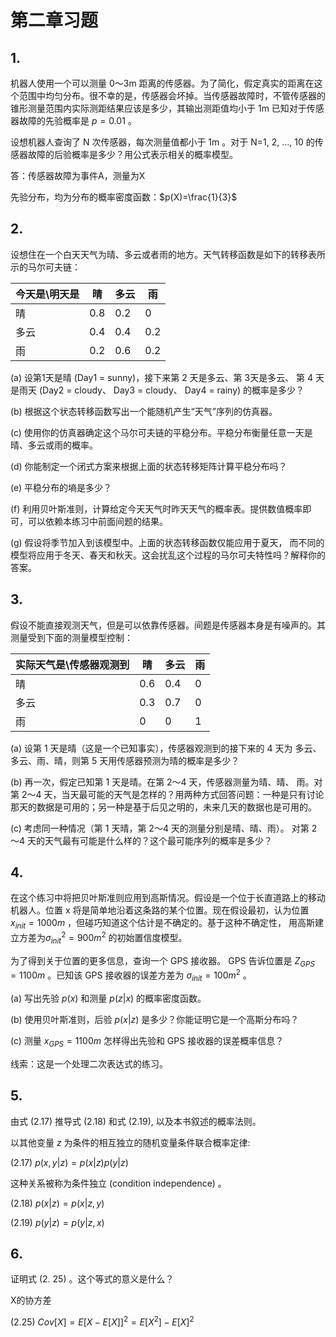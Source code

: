 # 第二章习题

## 1.

机器人使用一个可以测量 0～3m 距离的传感器。为了简化，假定真实的距离在这个范围中均匀分布。很不幸的是，传感器会坏掉。当传感器故障时，不管传感器的锥形测量范围内实际测距结果应该是多少，其输出测距值均小于 1m 已知对于传感器故障的先验概率是 $p= 0. 01$ 。

设想机器人查询了 N 次传感器，每次测量值都小于 1m 。对于 N=1, 2, …, 10 的传感器故障的后验概率是多少？用公式表示相关的概率模型。 

答：传感器故障为事件A，测量为X

先验分布，均为分布的概率密度函数：$p(X)=\frac{1}{3}$



## 2.

设想住在一个白天天气为晴、多云或者雨的地方。天气转移函数是如下的转移表所示的马尔可夫链：

| 今天是\明天是 | 晴   | 多云 | 雨   |
| ------------- | ---- | ---- | ---- |
| 晴            | 0.8  | 0.2  | 0    |
| 多云          | 0.4  | 0.4  | 0.2  |
| 雨            | 0.2  | 0.6  | 0.2  |

(a) 设第1天是晴 (Day1 = sunny)，接下来第 2 天是多云、第 3天是多云、 第 4 天是雨天 (Day2 = cloudy、 Day3 = cloudy、 Day4 = rainy) 的概率是多少？ 

(b) 根据这个状态转移函数写出一个能随机产生“天气”序列的仿真器。 

(c) 使用你的仿真器确定这个马尔可夫链的平稳分布。平稳分布衡量任意一天是晴、多云或雨的概率。 

(d) 你能制定一个闭式方案来根据上面的状态转移矩阵计算平稳分布吗？ 

(e) 平稳分布的墒是多少？ 

(f) 利用贝叶斯准则，计算给定今天天气时昨天天气的概率表。提供数值概率即可，可以依赖本练习中前面间题的结果。 

(g) 假设将季节加入到该模型中。上面的状态转移函数仅能应用于夏天， 而不同的模型将应用于冬天、春天和秋天。这会扰乱这个过程的马尔可夫特性吗？解释你的答案。 

## 3.

假设不能直接观测天气，但是可以依靠传感器。间题是传感器本身是有噪声的。其测量受到下面的测量模型控制：

| 实际天气是\传感器观测到 | 晴   | 多云 | 雨   |
| ----------------------- | ---- | ---- | ---- |
| 晴                      | 0.6  | 0.4  | 0    |
| 多云                    | 0.3  | 0.7  | 0    |
| 雨                      | 0    | 0    | 1    |

(a) 设第 1 天是晴（这是一个已知事实），传感器观测到的接下来的 4 天为 多云、多云、雨、晴，则第 5 天用传感器预测为晴的概率是多少？ 

(b) 再一次，假定已知第 1 天是晴。在第 2～4 天，传感器测量为晴、晴、 雨。对第 2～4 天，当天最可能的天气是怎样的？用两种方式回答问题：一种是只有讨论那天的数据是可用的；另一种是基于后见之明的，未来几天的数据也是可用的。 

(c) 考虑同一种情况（第 1 天晴，第 2～4 天的测量分别是晴、晴、雨）。 对第 2～4 天的天气最有可能是什么样的？这个最可能序列的概率是多少？ 

## 4.

在这个练习中将把贝叶斯准则应用到高斯情况。假设是一个位于长直道路上的移动机器人。位置 x 将是简单地沿着这条路的某个位置。现在假设最初，认为位置 $x_{init} = 1000m$ ，但碰巧知道这个估计是不确定的。基于这种不确定性， 用高斯建立方差为$\sigma^2_{init} =900m^2$ 的初始置信度模型。 

为了得到关于位置的更多信息，查询一个 GPS 接收器。 GPS 告诉位置是 $Z_{GPS} = 1100m$ 。已知该 GPS 接收器的误差方差为 $\sigma_{init}= 100m^2$ 。

(a) 写出先验 $p(x)$ 和测量 $p(z|x)$ 的概率密度函数。 

(b) 使用贝叶斯准则，后验 $p(x|z)$ 是多少？你能证明它是一个高斯分布吗？ 

(c) 测量 $x_{GPS} = 1100m$ 怎样得出先验和 GPS 接收器的误差概率信息？

 线索：这是一个处理二次表达式的练习。 

## 5.

由式 (2.17) 推导式 (2.18) 和式 (2.19), 以及本书叙述的概率法则。

以其他变量 $z$ 为条件的相互独立的随机变量条件联合概率定律: 

(2.17) $p(x,y|z)= p(x|z)p(y|z)$ 

这种关系被称为条件独立 (condition independence) 。

(2.18) $p(x|z)=p(x|z,y)$

(2.19) $p(y|z)=p(y|z,x)$



## 6. 

证明式 (2. 25) 。这个等式的意义是什么？

X的协方差

(2.25) $Cov[X] = E[X-E[X]]^2 =E[X^2] -E[X]^2$

